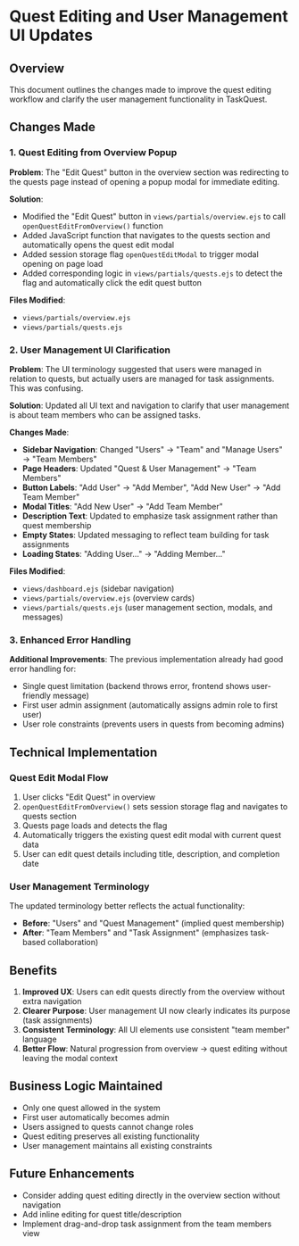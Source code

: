 # Quest Editing and User Management UI Updates

## Overview
This document outlines the changes made to improve the quest editing workflow and clarify the user management functionality in TaskQuest.

## Changes Made

### 1. Quest Editing from Overview Popup

**Problem**: The "Edit Quest" button in the overview section was redirecting to the quests page instead of opening a popup modal for immediate editing.

**Solution**: 
- Modified the "Edit Quest" button in `views/partials/overview.ejs` to call `openQuestEditFromOverview()` function
- Added JavaScript function that navigates to the quests section and automatically opens the quest edit modal
- Added session storage flag `openQuestEditModal` to trigger modal opening on page load
- Added corresponding logic in `views/partials/quests.ejs` to detect the flag and automatically click the edit quest button

**Files Modified**:
- `views/partials/overview.ejs`
- `views/partials/quests.ejs`

### 2. User Management UI Clarification

**Problem**: The UI terminology suggested that users were managed in relation to quests, but actually users are managed for task assignments. This was confusing.

**Solution**: Updated all UI text and navigation to clarify that user management is about team members who can be assigned tasks.

**Changes Made**:
- **Sidebar Navigation**: Changed "Users" → "Team" and "Manage Users" → "Team Members"
- **Page Headers**: Updated "Quest & User Management" → "Team Members"
- **Button Labels**: "Add User" → "Add Member", "Add New User" → "Add Team Member"
- **Modal Titles**: "Add New User" → "Add Team Member"
- **Description Text**: Updated to emphasize task assignment rather than quest membership
- **Empty States**: Updated messaging to reflect team building for task assignments
- **Loading States**: "Adding User..." → "Adding Member..."

**Files Modified**:
- `views/dashboard.ejs` (sidebar navigation)
- `views/partials/overview.ejs` (overview cards)
- `views/partials/quests.ejs` (user management section, modals, and messages)

### 3. Enhanced Error Handling

**Additional Improvements**: The previous implementation already had good error handling for:
- Single quest limitation (backend throws error, frontend shows user-friendly message)
- First user admin assignment (automatically assigns admin role to first user)
- User role constraints (prevents users in quests from becoming admins)

## Technical Implementation

### Quest Edit Modal Flow
1. User clicks "Edit Quest" in overview
2. `openQuestEditFromOverview()` sets session storage flag and navigates to quests section
3. Quests page loads and detects the flag
4. Automatically triggers the existing quest edit modal with current quest data
5. User can edit quest details including title, description, and completion date

### User Management Terminology
The updated terminology better reflects the actual functionality:
- **Before**: "Users" and "Quest Management" (implied quest membership)
- **After**: "Team Members" and "Task Assignment" (emphasizes task-based collaboration)

## Benefits

1. **Improved UX**: Users can edit quests directly from the overview without extra navigation
2. **Clearer Purpose**: User management UI now clearly indicates its purpose (task assignments)
3. **Consistent Terminology**: All UI elements use consistent "team member" language
4. **Better Flow**: Natural progression from overview → quest editing without leaving the modal context

## Business Logic Maintained

- Only one quest allowed in the system
- First user automatically becomes admin
- Users assigned to quests cannot change roles
- Quest editing preserves all existing functionality
- User management maintains all existing constraints

## Future Enhancements

- Consider adding quest editing directly in the overview section without navigation
- Add inline editing for quest title/description
- Implement drag-and-drop task assignment from the team members view
